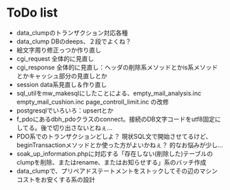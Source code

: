# ToDo list

* data_clumpのトランザクション対応各種
* data_clump DBのdeeps、２段でよくね？
* 絵文字周り修正っつか作り直し
* cgi_request 全体的に見直し
* cgi_response 全体的に見直し：ヘッダの削除系メソッドとかis系メソッドとかキャッシュ部分の見直しとか
* session data系見直し＆作り直し
* sql_utilをmw_makesqlにしたことによる、empty_mail_analysis.inc empty_mail_cushion.inc page_controll_limit.inc の改修
* postgresqlでいろいろ：upsertとか
* f_pdoにあるdbh_pdoクラスのconnect。接続のDB文字コードをutf8固定にしてる。後で切り出さないとねぇ…
* PDO系でのトランザクションどしよ？ 現状SQL文で開始させてるけど、beginTransactionメソッドとか使った方がよいかねぇ？ 的なお悩みが少し…
* soak_up_information.phpに対応する「存在しない(削除した)テーブルのclumpを削除、またはrename、またはお知らせする」系のバッチ作成
* data_clumpで、プリペアドステートメントをストックしてその辺のマシンコストをお安くする系の設計

